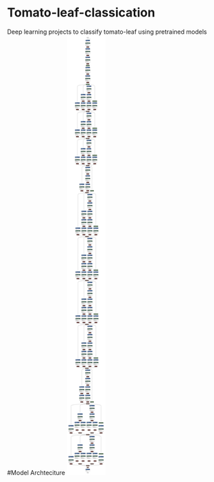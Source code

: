 # Tomato-leaf-classication
Deep learning projects to classify tomato-leaf using pretrained models
#Model Archteciture
![](model_inception.png)
